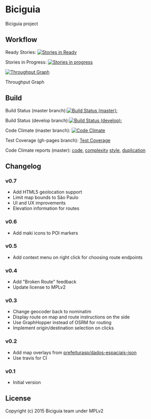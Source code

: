 # Biciguia

Biciguia project

## Workflow
Ready Stories: [![Stories in Ready](https://badge.waffle.io/biciguia/biciguia-frontend.png?label=ready&title=Ready)](http://waffle.io/biciguia/biciguia-frontend)

Stories in Progress: [![Stories in progress](https://badge.waffle.io/biciguia/biciguia-frontend.png?label=progress&title=Progress)](http://waffle.io/biciguia/biciguia-frontend)

[![Throughput Graph](https://graphs.waffle.io/biciguia/biciguia-frontend/throughput.svg)](https://waffle.io/biciguia/biciguia-frontend/metrics) 

Throughput Graph


## Build
Build Status (master branch):[![Build Status (master):](https://travis-ci.org/biciguia/biciguia-frontend.svg?branch=master)](https://travis-ci.org/biciguia/biciguia-frontend)

Build Status (develop branch):[![Build Status (develop):](https://travis-ci.org/biciguia/biciguia-frontend.svg?branch=develop)](https://travis-ci.org/biciguia/biciguia-frontend)

Code Climate (master branch): [![Code Climate](https://codeclimate.com/github/biciguia/biciguia-frontend/badges/gpa.svg)](https://codeclimate.com/github/biciguia/biciguia-frontend)

Test Coverage (gh-pages branch): [Test Coverage](http://biciguia.github.io/biciguia-frontend/tests/index.html?coverage)

Code Climate reports (master): [code](https://codeclimate.com/github/biciguia/biciguia-frontend/code), [complexity](https://codeclimate.com/github/biciguia/biciguia-frontend/issues/categories/complexity) 
[style](https://codeclimate.com/github/biciguia/biciguia-frontend/issues/categories/style), [duplication](https://codeclimate.com/github/biciguia/biciguia-frontend/issues/categories/duplication) 

## Changelog

### v0.7
- Add HTML5 geolocation support
- Limit map bounds to São Paulo
- UI and UX improvements
- Elevation information for routes

### v0.6
- Add maki icons to POI markers

### v0.5
- Add context menu on right click for choosing route endpoints

### v0.4
- Add "Broken Route" feedback
- Update license to MPLv2

### v0.3
- Change geocoder back to nominatim
- Display route on map and route instructions on the side
- Use GraphHopper instead of OSRM for routing
- Implement origin/destination selection on clicks

### v0.2
- Add map overlays from [prefeiturasp/dados-espaciais-json](https://github.com/prefeiturasp/dados-espaciais-json)
- Use travis for CI

### v0.1
- Initial version

## License
Copyright (c) 2015 Biciguia team under MPLv2
